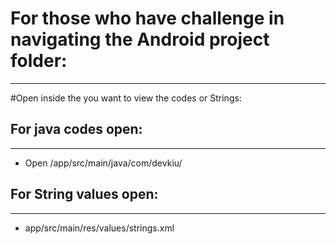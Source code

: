 # For those who have challenge in navigating the Android project folder:
--------------------------------------------------------------------
#Open inside the <QuestionNo> you want to view the codes or Strings:  


## For java codes open:
--------------------
* Open /app/src/main/java/com/devkiu/<question>  

  
## For String values open:
-----------------------
* app/src/main/res/values/strings.xml
